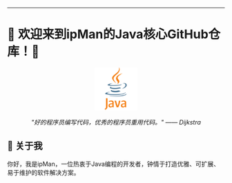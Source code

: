 ---
# 🌟 欢迎来到ipMan的Java核心GitHub仓库！🌟

<p align="center">
  <img src="https://raw.githubusercontent.com/github/explore/80688e429a7d4ef2fca1e82350fe8e3517d3494d/topics/java/java.png" alt="Java编程" width="100"/>
</p>

<p align="center">
  <em>"好的程序员编写代码，优秀的程序员重用代码。" —— Dijkstra</em>
</p>

## 👋 关于我

你好，我是ipMan，一位热衷于Java编程的开发者，钟情于打造优雅、可扩展、易于维护的软件解决方案。


<!--
**ipipman/ipipman** is a ✨ _special_ ✨ repository because its `README.md` (this file) appears on your GitHub profile.

Here are some ideas to get you started:

- 🔭 I’m currently working on ...
- 🌱 I’m currently learning ...
- 👯 I’m looking to collaborate on ...
- 🤔 I’m looking for help with ...
- 💬 Ask me about ...
- 📫 How to reach me: ...
- 😄 Pronouns: ...
- ⚡ Fun fact: ...
-->
